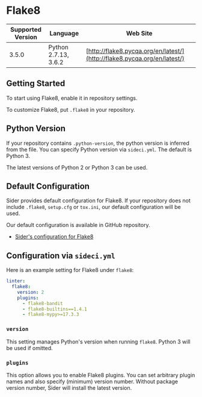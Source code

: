 # Flake8

| Supported Version | Language | Web Site |
| ----------------- | -------- | -------- |
| 3.5.0 | Python 2.7.13, 3.6.2 | [http://flake8.pycqa.org/en/latest/](http://flake8.pycqa.org/en/latest/) |

## Getting Started

To start using Flake8, enable it in repository settings.

To customize Flake8, put `.flake8` in your repository.

## Python Version

If your repository contains `.python-version`, the python version is inferred from the file. You can specify Python version via `sideci.yml`. The default is Python 3.

The latest versions of Python 2 or Python 3 can be used.

## Default Configuration

Sider provides default configuration for Flake8. If your repository does not include `.flake8`, `setup.cfg` or `tox.ini`, our default configuration will be used.

Our default configuration is available in GitHub repository.

* [Sider's configuration for Flake8](https://github.com/actcat/sideci_config/blob/master/python/flake8/sideci_config.ini)

## Configuration via `sideci.yml`

Here is an example setting for Flake8 under `flake8`:

```yaml:sideci.yml
linter:
  flake8:
    version: 2
    plugins:
      - flake8-bandit
      - flake8-builtins==1.4.1
      - flake8-mypy>=17.3.3
```

### `version`

This setting manages Python's version when running `flake8`. Python 3 will be used if omitted.

### `plugins`

This option allows you to enable Flake8 plugins. You can set arbitrary plugin names and also specify \(minimum\) version number. Without package version number, Sider will install the latest version.

